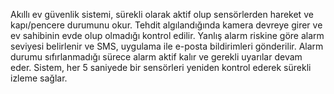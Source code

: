 
Akıllı ev güvenlik sistemi, sürekli olarak aktif olup sensörlerden hareket ve kapı/pencere durumunu okur. Tehdit algılandığında kamera devreye girer ve ev sahibinin evde olup olmadığı kontrol edilir. Yanlış alarm riskine göre alarm seviyesi belirlenir ve SMS, uygulama ile e-posta bildirimleri gönderilir. Alarm durumu sıfırlanmadığı sürece alarm aktif kalır ve gerekli uyarılar devam eder. Sistem, her 5 saniyede bir sensörleri yeniden kontrol ederek sürekli izleme sağlar.
